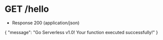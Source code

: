 # GET /hello

+ Response 200 (application/json)

{
    "message": "Go Serverless v1.0! Your function executed successfully!"
}
